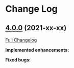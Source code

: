 # Change Log

## [4.0.0](https://github.com/zammad/zammad/tree/4.0.0) (2021-xx-xx)
[Full Changelog](https://github.com/zammad/zammad/compare/3.6.0...4.0.0)

**Implemented enhancements:**




**Fixed bugs:**




